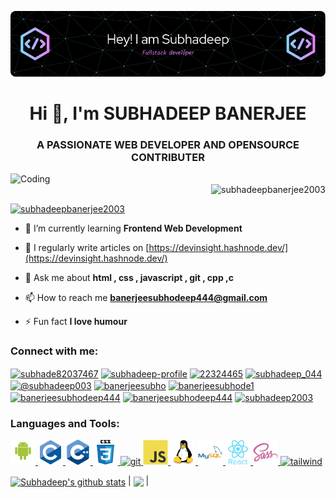 ![Header](./github-header-image.png)
<h1 align="center">Hi 👋, I'm SUBHADEEP BANERJEE</h1>
<h3 align="center">A PASSIONATE WEB DEVELOPER AND OPENSOURCE CONTRIBUTER</h3>
<img align="left" alt="Coding" width="400" src="https://cdn3d.iconscout.com/3d/premium/thumb/web-developer-5019746-4183733.png?f=webp">
<p align="right"> <img src="https://komarev.com/ghpvc/?username=subhadeepbanerjee2003&label=Profile%20views&color=0e75b6&style=flat" alt="subhadeepbanerjee2003" /> </p>

<p align="left"> <a href="https://github.com/ryo-ma/github-profile-trophy"><img src="https://github-profile-trophy.vercel.app/?username=subhadeepbanerjee2003" alt="subhadeepbanerjee2003" /></a> </p>

- 🌱 I’m currently learning **Frontend Web Development**

- 📝 I regularly write articles on [https://devinsight.hashnode.dev/](https://devinsight.hashnode.dev/)

- 💬 Ask me about **html , css , javascript , git , cpp ,c**

- 📫 How to reach me **banerjeesubhodeep444@gmail.com**

- ⚡ Fun fact **I love humour**

<h3 align="left">Connect with me:</h3>
<p align="left">
<a href="https://twitter.com/subhade82037467" target="blank"><img align="center" src="https://raw.githubusercontent.com/rahuldkjain/github-profile-readme-generator/master/src/images/icons/Social/twitter.svg" alt="subhade82037467" height="30" width="40" /></a>
<a href="https://linkedin.com/in/subhadeep-profile" target="blank"><img align="center" src="https://raw.githubusercontent.com/rahuldkjain/github-profile-readme-generator/master/src/images/icons/Social/linked-in-alt.svg" alt="subhadeep-profile" height="30" width="40" /></a>
<a href="https://stackoverflow.com/users/22324465" target="blank"><img align="center" src="https://raw.githubusercontent.com/rahuldkjain/github-profile-readme-generator/master/src/images/icons/Social/stack-overflow.svg" alt="22324465" height="30" width="40" /></a>
<a href="https://instagram.com/subhadeep_044" target="blank"><img align="center" src="https://raw.githubusercontent.com/rahuldkjain/github-profile-readme-generator/master/src/images/icons/Social/instagram.svg" alt="subhadeep_044" height="30" width="40" /></a>
<a href="https://hashnode.com/@subhadeep003" target="blank"><img align="center" src="https://raw.githubusercontent.com/rahuldkjain/github-profile-readme-generator/master/src/images/icons/Social/hashnode.svg" alt="@subhadeep003" height="30" width="40" /></a>
<a href="https://www.codechef.com/users/banerjeesubho" target="blank"><img align="center" src="https://cdn.jsdelivr.net/npm/simple-icons@3.1.0/icons/codechef.svg" alt="banerjeesubho" height="30" width="40" /></a>
<a href="https://www.hackerrank.com/banerjeesubhode1" target="blank"><img align="center" src="https://raw.githubusercontent.com/rahuldkjain/github-profile-readme-generator/master/src/images/icons/Social/hackerrank.svg" alt="banerjeesubhode1" height="30" width="40" /></a>
<a href="https://codeforces.com/profile/banerjeesubhodeep444" target="blank"><img align="center" src="https://raw.githubusercontent.com/rahuldkjain/github-profile-readme-generator/master/src/images/icons/Social/codeforces.svg" alt="banerjeesubhodeep444" height="30" width="40" /></a>
<a href="https://www.leetcode.com/banerjeesubhodeep444" target="blank"><img align="center" src="https://raw.githubusercontent.com/rahuldkjain/github-profile-readme-generator/master/src/images/icons/Social/leet-code.svg" alt="banerjeesubhodeep444" height="30" width="40" /></a>
<a href="https://auth.geeksforgeeks.org/user/subhadeep2003" target="blank"><img align="center" src="https://raw.githubusercontent.com/rahuldkjain/github-profile-readme-generator/master/src/images/icons/Social/geeks-for-geeks.svg" alt="subhadeep2003" height="30" width="40" /></a>
</p>

<h3 align="left">Languages and Tools:</h3>
<p align="left"> <a href="https://developer.android.com" target="_blank" rel="noreferrer"> <img src="https://raw.githubusercontent.com/devicons/devicon/master/icons/android/android-original-wordmark.svg" alt="android" width="40" height="40"/> </a> <a href="https://www.cprogramming.com/" target="_blank" rel="noreferrer"> <img src="https://raw.githubusercontent.com/devicons/devicon/master/icons/c/c-original.svg" alt="c" width="40" height="40"/> </a> <a href="https://www.w3schools.com/cpp/" target="_blank" rel="noreferrer"> <img src="https://raw.githubusercontent.com/devicons/devicon/master/icons/cplusplus/cplusplus-original.svg" alt="cplusplus" width="40" height="40"/> </a> <a href="https://www.w3schools.com/css/" target="_blank" rel="noreferrer"> <img src="https://raw.githubusercontent.com/devicons/devicon/master/icons/css3/css3-original-wordmark.svg" alt="css3" width="40" height="40"/> </a> <a href="https://git-scm.com/" target="_blank" rel="noreferrer"> <img src="https://www.vectorlogo.zone/logos/git-scm/git-scm-icon.svg" alt="git" width="40" height="40"/> </a> <a href="https://developer.mozilla.org/en-US/docs/Web/JavaScript" target="_blank" rel="noreferrer"> <img src="https://raw.githubusercontent.com/devicons/devicon/master/icons/javascript/javascript-original.svg" alt="javascript" width="40" height="40"/> </a> <a href="https://www.linux.org/" target="_blank" rel="noreferrer"> <img src="https://raw.githubusercontent.com/devicons/devicon/master/icons/linux/linux-original.svg" alt="linux" width="40" height="40"/> </a> <a href="https://www.mysql.com/" target="_blank" rel="noreferrer"> <img src="https://raw.githubusercontent.com/devicons/devicon/master/icons/mysql/mysql-original-wordmark.svg" alt="mysql" width="40" height="40"/> </a> <a href="https://reactjs.org/" target="_blank" rel="noreferrer"> <img src="https://raw.githubusercontent.com/devicons/devicon/master/icons/react/react-original-wordmark.svg" alt="react" width="40" height="40"/> </a> <a href="https://sass-lang.com" target="_blank" rel="noreferrer"> <img src="https://raw.githubusercontent.com/devicons/devicon/master/icons/sass/sass-original.svg" alt="sass" width="40" height="40"/> </a> <a href="https://tailwindcss.com/" target="_blank" rel="noreferrer"> <img src="https://www.vectorlogo.zone/logos/tailwindcss/tailwindcss-icon.svg" alt="tailwind" width="40" height="40"/> </a> </p>

<a href="https://github.com/anuraghazra/github-readme-stats"><img align="center" src="https://github-readme-stats.vercel.app/api?username=subhadeepbanerjee2003&show_icons=true&include_all_commits=true&theme=buefy&hide_border=true" alt="Subhadeep's github stats" /></a> | <a href="https://github.com/anuraghazra/github-readme-stats"><img align="center" src="https://github-readme-stats.vercel.app/api/top-langs/?username=subhadeepbanerjee2003&layout=compact&theme=buefy&hide_border=true" /></a> |
